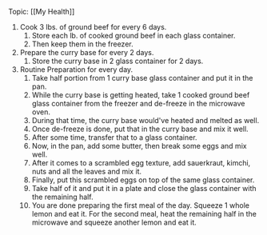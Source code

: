   Topic: [[My Health]]

1. Cook 3 lbs. of ground beef for every 6 days.
	1. Store each lb. of cooked ground beef in each glass container.
	2. Then keep them in the freezer.
2. Prepare the curry base for every 2 days.
	1. Store the curry base in 2 glass container for 2 days.
3. Routine Preparation for every day.
	1. Take half portion from 1 curry base glass container and put it in the pan.
	2. While the curry base is getting heated, take 1 cooked ground beef glass container from the freezer and de-freeze in the microwave oven.
	3. During that time, the curry base would've heated and melted as well.
	4. Once de-freeze is done, put that in the curry base and mix it well.
	5. After some time, transfer that to a glass container.
	6. Now, in the pan, add some butter, then break some eggs and mix well.
	7. After it comes to a scrambled egg texture, add sauerkraut, kimchi, nuts and all the leaves and mix it.
	8. Finally, put this scrambled eggs on top of the same glass container.
	9. Take half of it and put it in a plate and close the glass container with the remaining half.
	10. You are done preparing the first meal of the day. Squeeze 1 whole lemon and eat it. For the second meal, heat the remaining half in the microwave and squeeze another lemon and eat it.
